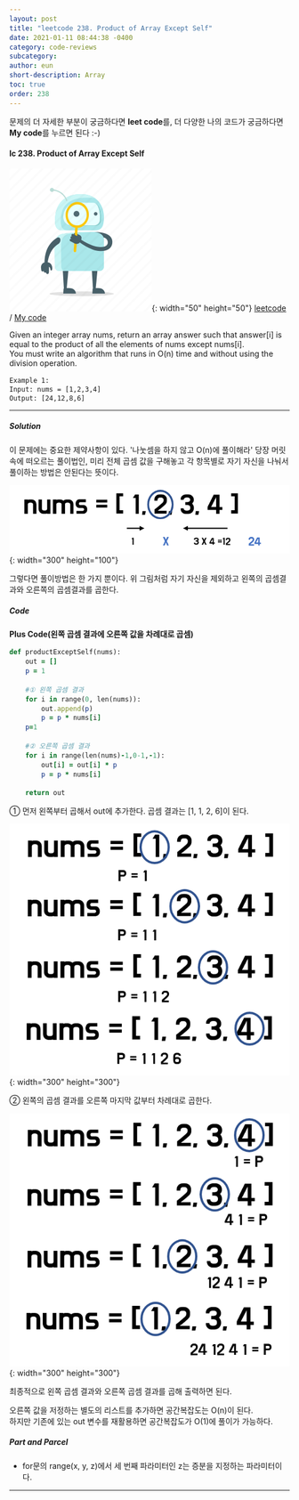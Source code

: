 ```yaml
---
layout: post
title: "leetcode 238. Product of Array Except Self"
date: 2021-01-11 08:44:38 -0400
category: code-reviews
subcategory: 
author: eun
short-description: Array
toc: true
order: 238
---
```


문제의 더 자세한 부분이 궁금하다면 **leet code**를, 더 다양한 나의 코드가 궁금하다면 **My code**를 누르면 된다 :-)

#### lc 238. Product of Array Except Self
![Image Alt 텍스트](/assets/link.png){: width="50" height="50"} <a href="https://leetcode.com/problems/product-of-array-except-self/">leetcode</a>  /  <a href="https://github.com/JJungEEun/CodingTest/blob/main/interviews/chap7_%EB%B0%B0%EC%97%B4/chap7_11_%EC%9E%90%EC%8B%A0%EC%9D%84%20%EC%A0%9C%EC%99%B8%ED%95%9C%20%EB%B0%B0%EC%97%B4%EC%9D%98%20%EA%B3%B1.ipynb"> My code</a>

Given an integer array nums, return an array answer such that answer[i] is equal to the product of all the elements of nums except nums[i].   
You must write an algorithm that runs in O(n) time and without using the division operation.

```
Example 1:
Input: nums = [1,2,3,4]
Output: [24,12,8,6]
```
---
##### Solution
이 문제에는 중요한 제약사항이 있다. '나눗셈을 하지 않고 O(n)에 풀이해라' 당장 머릿속에 떠오르는 풀이법인, 미리 전체 곱셈 값을 구해놓고 각 항목별로 
자기 자신을 나눠서 풀이하는 방법은 안된다는 뜻이다. 

![Image Alt 텍스트](/assets/images/cr01_05.png){: width="300" height="100"}

그렇다면 풀이방법은 한 가지 뿐이다. 위 그림처럼 자기 자신을 제외하고 왼쪽의 곱셈결과와 오른쪽의 곱셈결과를 곱한다.


##### Code
**Plus Code(왼쪽 곱셈 결과에 오른쪽 값을 차례대로 곱셈)**
```ruby
def productExceptSelf(nums):
    out = []
    p = 1
        
    #① 왼쪽 곱셈 결과
    for i in range(0, len(nums)):
        out.append(p)
        p = p * nums[i]
    p=1
    
    #② 오른쪽 곱셈 결과
    for i in range(len(nums)-1,0-1,-1):
        out[i] = out[i] * p
        p = p * nums[i]
        
    return out
```

① 먼저 왼쪽부터 곱해서 out에 추가한다. 곱셈 결과는 [1, 1, 2, 6]이 된다. 

![Image Alt 텍스트](/assets/images/cr01_06.png){: width="300" height="300"}

② 왼쪽의 곱셈 결과를 오른쪽 마지막 값부터 차례대로 곱한다. 

![Image Alt 텍스트](/assets/images/cr01_07.png){: width="300" height="300"}

최종적으로 왼쪽 곱셈 결과와 오른쪽 곱셈 결과를 곱해 출력하면 된다.

오른쪽 값을 저정하는 별도의 리스트를 추가하면 공간복잡도는 O(n)이 된다.     
하지만 기존에 있는 out 변수를 재활용하면 공간복잡도가 O(1)에 풀이가 가능하다. 

##### Part and Parcel
+ for문의 range(x, y, z)에서 세 번째 파라미터인 z는 증분을 지정하는 파라미터이다.


---